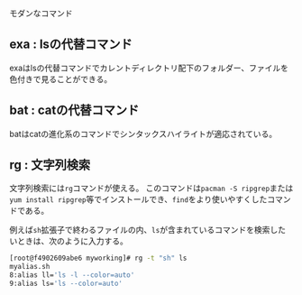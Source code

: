 



モダンなコマンド


## exa : lsの代替コマンド

exaはlsの代替コマンドでカレントディレクトリ配下のフォルダー、ファイルを色付きで見ることができる。



## bat : catの代替コマンド

batはcatの進化系のコマンドでシンタックスハイライトが適応されている。


## rg : 文字列検索

文字列検索には`rg`コマンドが使える。
このコマンドは`pacman -S ripgrep`または`yum install ripgrep`等でインストールでき、`find`をより使いやすくしたコマンドである。

例えば`sh`拡張子で終わるファイルの内、`ls`が含まれているコマンドを検索したいときは、次のように入力する。

```sh
[root@f4902609abe6 myworking]# rg -t "sh" ls
myalias.sh
8:alias ll='ls -l --color=auto'
9:alias ls='ls --color=auto'
```

































































